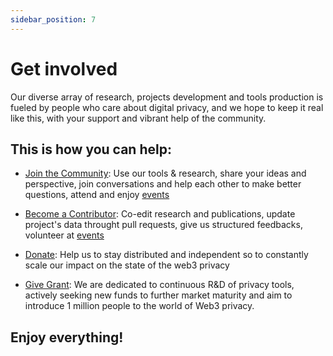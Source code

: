 ```yaml
---
sidebar_position: 7
---
```


# Get involved

Our diverse array of research, projects development and tools production is fueled by people who care about digital privacy, and we hope to keep it real like this, with your support and vibrant help of the community.

## This is how you can help:

- [Join the Community](https://signal.group/#CjQKIH-1ZYEGp50OBvbJRbITIRxDzjH2pSxl7vdkVZs9g5vgEhDAKUlgYdpxpCpTkNVxow4X): Use our tools & research, share your ideas and perspective, join conversations and help each other to make better questions, attend and enjoy [events](https://docs.web3privacy.info/events/)

- [Become a Contributor](https://signal.group/#CjQKIH-1ZYEGp50OBvbJRbITIRxDzjH2pSxl7vdkVZs9g5vgEhDAKUlgYdpxpCpTkNVxow4X): Co-edit research and publications, update project's data throught pull requests, give us structured feedbacks, volunteer at [events](https://docs.web3privacy.info/events/)

- [Donate](https://docs.web3privacy.info/donate): Help us to stay distributed and independent so to constantly scale our impact on the state of the web3 privacy

- [Give Grant](https://github.com/web3privacy/grants/tree/main): We are dedicated to continuous R&D of privacy tools, actively seeking new funds to further market maturity and aim to introduce 1 million people to the world of Web3 privacy.


## Enjoy everything!
